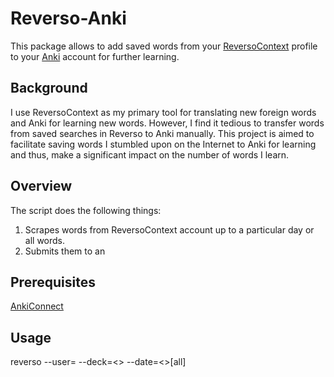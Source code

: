 # Reverso-Anki

This package allows to add saved words from your [ReversoContext](https://context.reverso.net) profile
to your [Anki](https://ankiweb.net) account for further learning.

## Background

I use ReversoContext as my primary tool for translating new foreign words and Anki for learning new words.
However, I find it tedious to transfer words from saved searches in Reverso to Anki manually. This project 
is aimed to facilitate saving words I stumbled upon on the Internet to Anki for learning and thus,
make a significant impact on the number of words I learn.

## Overview

The script does the following things:
1. Scrapes words from ReversoContext account up to a particular day or all words.
2. Submits them to an 

## Prerequisites

[AnkiConnect](https://foosoft.net/projects/anki-connect/)

## Usage

reverso --user=<User> --deck=<> --date=<>[all]